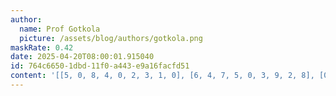 ```yaml
---
author:
  name: Prof Gotkola
  picture: /assets/blog/authors/gotkola.png
maskRate: 0.42
date: 2025-04-20T08:00:01.915040
id: 764c6650-1dbd-11f0-a443-e9a16facfd51
content: '[[5, 0, 8, 4, 0, 2, 3, 1, 0], [6, 4, 7, 5, 0, 3, 9, 2, 8], [0, 1, 2, 7, 0, 9, 0, 0, 5], [4, 0, 0, 3, 7, 1, 0, 8, 0], [7, 5, 0, 0, 2, 6, 1, 0, 9], [0, 6, 1, 0, 5, 0, 0, 7, 0], [9, 0, 0, 0, 4, 0, 0, 0, 0], [2, 3, 0, 6, 9, 0, 7, 0, 1], [1, 0, 5, 2, 0, 0, 0, 9, 4]]'
---
```

